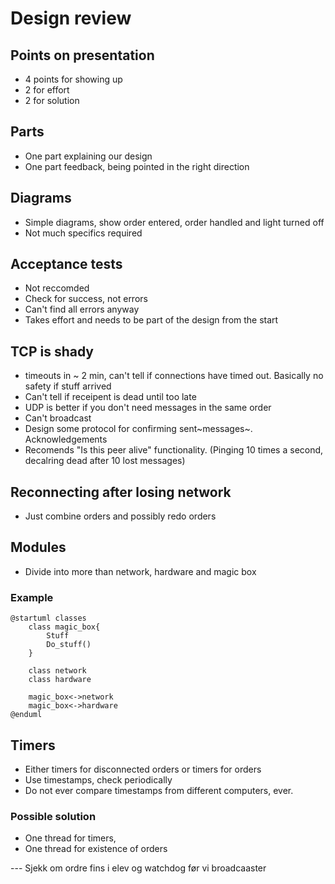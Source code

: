 # Design review

## Points on presentation
-   4 points for showing up
-   2 for effort
-   2 for solution

## Parts
-   One part explaining our design
-   One part feedback, being pointed in the right direction

## Diagrams
-   Simple diagrams, show order entered, order handled and light turned
    off
-   Not much specifics required

## Acceptance tests

-   Not reccomded
-   Check for success, not errors
-   Can\'t find all errors anyway
-   Takes effort and needs to be part of the design from the start

## TCP is shady

-   timeouts in \~ 2 min, can\'t tell if connections have timed out.
    Basically no safety if stuff arrived
-   Can\'t tell if receipent is dead until too late
-   UDP is better if you don\'t need messages in the same order
-   Can\'t broadcast
-   Design some protocol for confirming sent~messages~. Acknowledgements
-   Recomends \"Is this peer alive\" functionality. (Pinging 10 times a
    second, decalring dead after 10 lost messages)

## Reconnecting after losing network

-   Just combine orders and possibly redo orders

## Modules

-   Divide into more than network, hardware and magic box
### Example
```uml
@startuml classes
    class magic_box{
        Stuff
        Do_stuff()
    }

    class network
    class hardware

    magic_box<->network
    magic_box<->hardware
@enduml
```

## Timers
-   Either timers for disconnected orders or timers for orders
-   Use timestamps, check periodically
-   Do not ever compare timestamps from different computers, ever.

### Possible solution

-   One thread for timers,
-   One thread for existence of orders

--- Sjekk om ordre fins i elev og watchdog før vi broadcaaster
